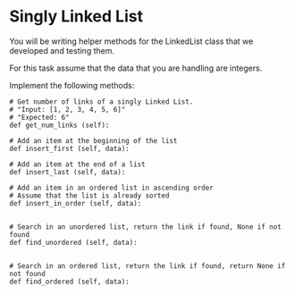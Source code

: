 # Singly Linked List

You will be writing helper methods for the LinkedList class that we developed and testing them.

For this task assume that the data that you are handling are integers.

Implement the following methods:
``` 
# Get number of links of a singly Linked List.
# "Input: [1, 2, 3, 4, 5, 6]"
# "Expected: 6"
def get_num_links (self):

# Add an item at the beginning of the list
def insert_first (self, data):

# Add an item at the end of a list
def insert_last (self, data):

# Add an item in an ordered list in ascending order
# Assume that the list is already sorted
def insert_in_order (self, data):


# Search in an unordered list, return the link if found, None if not found
def find_unordered (self, data):


# Search in an ordered list, return the link if found, return None if not found
def find_ordered (self, data):

```
